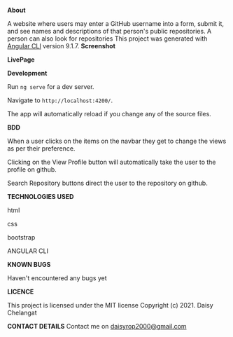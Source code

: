 **About**

A website where users may enter a GitHub username into a form, submit it, and see names and descriptions of that person's public repositories. A person can also look for repositories
This project was generated with [Angular CLI](https://github.com/angular/angular-cli) version 9.1.7.
**Screenshot**

**LivePage**


 **Development**

Run `ng serve` for a dev server.

Navigate to `http://localhost:4200/`.

The app will automatically reload if you change any of the source files.

**BDD**

When a user clicks on the items on the navbar they get to change the views as per their preference.

Clicking on the View Profile button will automatically take the user to the profile on github.

Search Repository buttons direct the user to the repository on github.



**TECHNOLOGIES USED**

html

css

bootstrap

ANGULAR CLI

**KNOWN BUGS**

Haven't encountered any bugs yet

**LICENCE**

This project is licensed under the MIT license Copyright (c) 2021. Daisy Chelangat

**CONTACT DETAILS**
Contact me on <a href="daisyrop2000@gmail.com">daisyrop2000@gmail.com</a>

